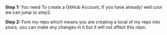  **Step 1:** You need To create a GitHub Account, If you have already! well cool we can jump to step2.
 
 **Step 2:** Fork my repo which means you are creating a local of my repo into yours, you can make any changes in it but it will not affect this repo.
